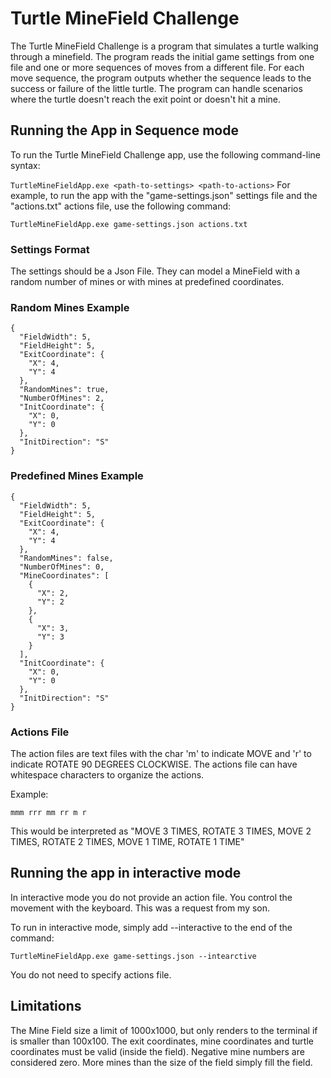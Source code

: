 # Turtle MineField Challenge
The Turtle MineField Challenge is a program that simulates a turtle walking through a minefield. The program reads the initial game settings from one file and one or more sequences of moves from a different file. For each move sequence, the program outputs whether the sequence leads to the success or failure of the little turtle. The program can handle scenarios where the turtle doesn't reach the exit point or doesn't hit a mine.

## Running the App in Sequence mode
To run the Turtle MineField Challenge app, use the following command-line syntax:

`TurtleMineFieldApp.exe <path-to-settings> <path-to-actions>`
For example, to run the app with the "game-settings.json" settings file and the "actions.txt" actions file, use the following command:

`TurtleMineFieldApp.exe game-settings.json actions.txt`

### Settings Format
The settings should be a Json File. They can model a MineField with a random number of mines or with mines at predefined coordinates.

### Random Mines Example

```
{
  "FieldWidth": 5,
  "FieldHeight": 5,
  "ExitCoordinate": {
    "X": 4,
    "Y": 4
  },
  "RandomMines": true,
  "NumberOfMines": 2,
  "InitCoordinate": {
    "X": 0,
    "Y": 0
  },
  "InitDirection": "S"
}
```

### Predefined Mines Example

```
{
  "FieldWidth": 5,
  "FieldHeight": 5,
  "ExitCoordinate": {
    "X": 4,
    "Y": 4
  },
  "RandomMines": false,
  "NumberOfMines": 0,
  "MineCoordinates": [
    {
      "X": 2,
      "Y": 2
    },
    {
      "X": 3,
      "Y": 3
    }
  ],
  "InitCoordinate": {
    "X": 0,
    "Y": 0
  },
  "InitDirection": "S"
}
```

### Actions File
The action files are text files with the char 'm' to indicate MOVE and 'r' to indicate ROTATE 90 DEGREES CLOCKWISE. The actions file can have whitespace characters to organize the actions.

Example:

`mmm rrr mm rr m r`

This would be interpreted as "MOVE 3 TIMES, ROTATE 3 TIMES, MOVE 2 TIMES, ROTATE 2 TIMES, MOVE 1 TIME, ROTATE 1 TIME"

## Running the app in interactive mode

In interactive mode you do not provide an action file. You control the movement with the keyboard.
This was a request from my son.

To run in interactive mode, simply add --interactive to the end of the command:

`TurtleMineFieldApp.exe game-settings.json --intearctive`

You do not need to specify actions file.

## Limitations

The Mine Field size a limit of 1000x1000, but only renders to the terminal if is smaller than 100x100.
The exit coordinates, mine coordinates and turtle coordinates must be valid (inside the field).
Negative mine numbers are considered zero.
More mines than the size of the field simply fill the field.
